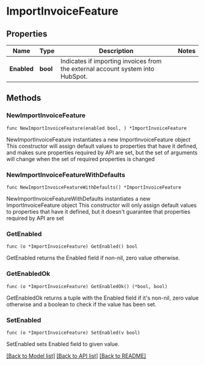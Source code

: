 # ImportInvoiceFeature

## Properties

Name | Type | Description | Notes
------------ | ------------- | ------------- | -------------
**Enabled** | **bool** | Indicates if importing invoices from the external account system into HubSpot. | 

## Methods

### NewImportInvoiceFeature

`func NewImportInvoiceFeature(enabled bool, ) *ImportInvoiceFeature`

NewImportInvoiceFeature instantiates a new ImportInvoiceFeature object
This constructor will assign default values to properties that have it defined,
and makes sure properties required by API are set, but the set of arguments
will change when the set of required properties is changed

### NewImportInvoiceFeatureWithDefaults

`func NewImportInvoiceFeatureWithDefaults() *ImportInvoiceFeature`

NewImportInvoiceFeatureWithDefaults instantiates a new ImportInvoiceFeature object
This constructor will only assign default values to properties that have it defined,
but it doesn't guarantee that properties required by API are set

### GetEnabled

`func (o *ImportInvoiceFeature) GetEnabled() bool`

GetEnabled returns the Enabled field if non-nil, zero value otherwise.

### GetEnabledOk

`func (o *ImportInvoiceFeature) GetEnabledOk() (*bool, bool)`

GetEnabledOk returns a tuple with the Enabled field if it's non-nil, zero value otherwise
and a boolean to check if the value has been set.

### SetEnabled

`func (o *ImportInvoiceFeature) SetEnabled(v bool)`

SetEnabled sets Enabled field to given value.



[[Back to Model list]](../README.md#documentation-for-models) [[Back to API list]](../README.md#documentation-for-api-endpoints) [[Back to README]](../README.md)


